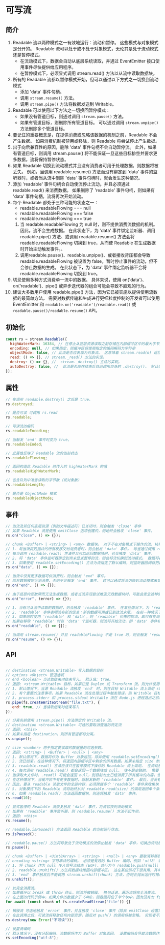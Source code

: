 # 可写流

## 简介
1. Readable 流以两种模式之一有效地运行：流动和暂停。 这些模式与对象模式是分开的。 Readable 流可以处于或不处于对象模式，无论其是处于流动模式还是暂停模式。
   * 在流动模式下，数据会自动从底层系统读取，并通过 EventEmitter 接口使用事件尽快提供给应用程序。
   * 在暂停模式下，必须显式调用 stream.read() 方法以从流中读取数据块。
2. 所有的 Readable 流都以暂停模式开始，但可以通过以下方式之一切换到流动模式
   * 添加 'data' 事件句柄。
   * 调用 `stream.resume()` 方法。
   * 调用 `stream.pipe()` 方法将数据发送到 Writable。
3. Readable 可以使用以下方法之一切换回暂停模式：
   * 如果没有管道目标，则通过调用 `stream.pause()` 方法。
   * 如果有管道目标，则删除所有管道目标。 可以通过调用 `stream.unpipe()` 方法删除多个管道目标。
4. 要记住的重要概念是，在提供消费或忽略该数据的机制之前，Readable 不会产生数据。 如果消费机制被禁用或移除，则 Readable 将尝试停止产生数据。
5. 出于向后兼容性的原因，删除 'data' 事件句柄不会自动暂停流。 此外，如果有管道目标，则调用 stream.pause() 将不能保证一旦这些目标排空并要求更多数据，流将保持暂停状态。
6. 如果 Readable 切换到流动模式并且没有消费者可用于处理数据，则数据将被丢失。 例如，当调用 readable.resume() 方法而没有绑定到 'data' 事件的监听器时，或者当从流中删除 'data' 事件句柄时，就会发生这种情况。
7. 添加 'readable' 事件句柄会自动使流停止流动，并且必须通过 readable.read() 来消费数据。 如果删除了 'readable' 事件句柄，则如果有 'data' 事件句柄，流将再次开始流动。
8. 每个 Readable 都处于三种可能的状态之一：
   * readable.readableFlowing === null 
   * readable.readableFlowing === false 
   * readable.readableFlowing === true
   1. 当 readable.readableFlowing 为 null 时，则不提供消费流数据的机制。 因此，流不会生成数据。 
   在此状态下，为 'data' 事件绑定监听器、调用 readable.pipe() 方法、或调用 readable.resume() 方法会将 readable.readableFlowing 切换到 true，从而使 Readable 在生成数据时开始主动触发事件。、
   2. 调用readable.pause()、readable.unpipe()、或者接收背压都会导致 readable.readableFlowing 被设置为 false，暂时停止事件的流动，但不会停止数据的生成。 
   在此状态下，为 'data' 事件绑定监听器不会将 readable.readableFlowing 切换到 true。
9. 切忌使用多种方式消费单一流中的数据。 具体来说，使用 on('data')、on('readable')、pipe() 或异步迭代器的组合可能会导致不直观的行为。
10. 建议大多数用户使用 readable.pipe() 方法，因为它已被实施以提供使用流数据的最简单方法。 
    需要对数据传输和生成进行更细粒度控制的开发者可以使用 EventEmitter 和 `readable.on('readable')/readable.read()` 或 `readable.pause()/readable.resume()` API。
## 初始化
```js
const rs = stream.Readable({
  highWaterMark: 16384, // 在停止从底层资源读取之前存储在内部缓冲区中的最大字节数
  encoding: null, // 如果指定，则缓冲区将使用指定的编码解码为字符串
  objectMode: false, // 此流是否应表现为对象流。 这意味着 stream.read(n) 返回单个值而不是大小为 n 的 Buffer
  read: () => {}, // stream._read() 方法的实现。
  destroy: () => {}, //  stream._destroy() 方法的实现。
  autoDestroy: false, //  此流是否应在结束后自动调用自身的 .destroy()。 默认值: false。
});
```

## 属性
```js
// 在调用 readable.destroy() 之后是 true。
rs.destroyed;

// 是否可读 可调用 rs.read
rs.readable;

// 可读流的编码
rs.readableEncoding;

// 当触发 'end' 事件时变为 true。
rs.readableEnded;

// 此属性反映了 Readable 流的当前状态
rs.readableFlowing;

// 返回构造此 Readable 时传入的 highWaterMark 的值
rs.readableHighWaterMark;

// 包含队列中准备读取的字节数（或对象数）
rs.readableLength;

// 是否是 ObjectMode 模式
rs.readableObjectMode;
```

## 事件
```js
// 当流及其任何底层资源（例如文件描述符）已关闭时，则会触发 'close' 事件
// 如果 Readable 流是使用 emitClose 选项创建的，则始终会触发 'close' 事件。
rs.on("close", () => {});

// chunk <Buffer> | <string> | <any> 数据块。 对于不在对象模式下操作的流，块将是字符串或 Buffer。 对于处于对象模式的流，块可以是除 null 之外的任何 JavaScript 值。
// 1. 每当流将数据块的所有权移交给消费者时，则会触发 'data' 事件。 每当通过调用 readable.pipe()、readable.resume()、或通过将监听器回调绑定到 'data' 事件而将流切换到流动模式时，就会发生这种情况。
// 每当调用 readable.read() 方法并且可以返回数据块时，也会触发 'data' 事件。
// 2. 将 'data' 事件监听器绑定到尚未显式暂停的流，则会将流切换到流动模式。 数据将在可用时立即传入
// 3. 如果使用 readable.setEncoding() 方法为流指定了默认编码，则监听器回调将把数据块作为字符串传入；否则数据将作为 Buffer 传入。
rs.on("data", () => {});

// 当流中没有更多数据可供消费时，则会触发 'end' 事件。
// 除非数据被完全地消费，否则不会触发 'end' 事件。 这可以通过将流切换到流动模式来实现，或者通过重复调用 stream.read() 直到所有数据都被消费完。
rs.on("end", () => {});

// 由于底层内部故障而无法生成数据，或者当流实现尝试推送无效数据块时，可能会发生这种情况
rs.on("error", (error) => {});

// 1. 当有可从流中读取的数据时，则会触发 'readable' 事件。 在某些情况下，为 'readable' 事件绑定监听器会导致一些数据被读入内部缓冲区。
// 2. 'readable' 事件表明流有新的信息：新的数据可用或已到达流末尾。 在前一种情况下，stream.read() 将返回可用的数据。 在后一种情况下，stream.read() 将返回 null
// 3. 如果同时使用 'readable' 和 'data'，则 'readable' 优先控制流，即只有在调用 stream.read() 时才会触发 'data'。readableFlowing 属性将变为 false。
// 如果在移除 'readable' 时有 'data' 个监听器，则流将开始流动，即 'data' 事件将在不调用 .resume() 的情况下触发。
rs.on("readable", () => {});

// 当调用 stream.resume() 并且 readableFlowing 不是 true 时，则会触发 'resume' 事件
rs.on("resume", () => {});
```

## API
```js

// destination <stream.Writable> 写入数据的目标
// options <Object> 管道选项
// end <boolean> 当读取结束时结束写入。 默认值: true。
// 返回: <stream.Writable> 目标，如果它是 Duplex 或 Transform 流，则允许使用管道链
// 1. 默认情况下，当源 Readable 流触发 'end' 时，则在目标 Writable 流上调用 stream.end()，因此目标不再可写。 要禁用此默认行为，可以将 end 选项作为 false 传入，从而使目标流保持打开状态：
// 2. 有个重要的注意事项，如果 Readable 流在处理过程中触发错误，则 Writable 目标不会自动关闭。 如果发生错误，则需要手动关闭每个流以防止内存泄漏。
// 3. process.stderr 和 process.stdout Writable 流在 Node.js 进程退出之前永远不会关闭，无论指定的选项如何。
rs.pipe(fs.createWriteStream("file.txt"), {
   end: true, // 当读取结束时结束写入
});

// 分离先前使用 stream.pipe() 方法绑定的 Writable 流。
// destination <stream.Writable> 可选的要取消管道的特定流
// 返回: <this>
// 如果未指定 destination，则所有管道都将分离。
rs.unpipe();

// size <number> 用于指定要读取的数据量的可选参数。
// 返回: <string> | <Buffer> | <null> | <any>
// 1. 默认情况下，数据将作为 Buffer 对象返回，除非使用 readable.setEncoding() 方法指定了编码、或者流是在对象模式下操作。
// 2. 流已结束，在这种情况下，将返回内部缓冲区中剩余的所有数据。如果未指定 size 参数，则将返回内部缓冲区中包含的所有数据。
// 3. readable.read() 方法应该只在暂停模式下操作的 Readable 流上调用。 在流动模式下，会自动调用 readable.read()，直到内部缓冲区完全排空。
// 4. 每次调用 readable.read() 都会返回一个数据块或 null。 块不是串联的。 需要 while 循环来消费当前缓冲区中的所有数据。
// 当读取大文件时，.read() 可能会返回 null，到目前为止已经消费了所有缓冲的内容，但是还有更多的数据尚未缓冲。
// 在这种情况下，当缓冲区中有更多数据时，将触发新的 'readable' 事件。 最后，当没有更多数据时，则将触发 'end' 事件。
// 因此，要从 readable 读取文件的全部内容，必须跨越多个 'readable' 事件来收集块
// 5. 对象模式下的 Readable 流将始终从对 readable.read(size) 的调用返回单个条目，而不管 size 参数的值如何。
// 6. 如果 readable.read() 方法返回数据块，则还将触发 'data' 事件。
rs.read(10);

// 显式暂停的 Readable 流恢复触发 'data' 事件，将流切换到流动模式
// 如果有 'readable' 事件监听器，则 readable.resume() 方法不起作用。
// 返回: <this>
rs.resume();

// readable.isPaused() 方法返回 Readable 的当前运行状态。
rs.isPaused();

// readable.pause() 方法将导致处于流动模式的流停止触发 'data' 事件，切换出流动模式。 任何可用的数据都将保留在内部缓冲区中。
rs.pause();

// chunk <Buffer> | <Uint8Array> | <string> | <null> | <any> 要取消转移到读取队列的数据块。 对于不在对象模式下操作的流，chunk 必须是字符串、Buffer、Uint8Array、或 null。 对于对象模式的流，chunk 可以是任何 JavaScript 值。
// encoding <string> 字符串块的编码。 必须是有效的 Buffer 编码，例如 'utf8' 或 'ascii'。
// 1. 将 chunk 作为 null 传入信号流结束 (EOF)，其行为与 readable.push(null) 相同，之后无法写入更多数据。 EOF 信号放在缓冲区的末尾，任何缓冲的数据仍将被刷新。
// 2. readable.unshift() 方法将数据块推回内部缓冲区。 这在某些情况下很有用，其中流被代码消费，需要"取消消耗"它已经从源中提取的一定数量的数据，以便数据可以传给其他方。
// 3. 'end' 事件触发后不能调用 stream.unshift(chunk) 方法，否则会抛出运行时错误。
rs.unshift();

// 以完全消费流。
// 如果循环以 break 或 throw 终止，则流将被销毁。 换句话说，遍历流将完全消费流。 流将以大小等于 highWaterMark 选项的块读取。
// 在上面的代码示例中，如果文件的数据少于 64KB，则数据将位于单个块中，因为没有为 fs.createReadStream() 提供 highWaterMark 选项。
for await (const chunk of fs.createReadStream('file')) {}

// 销毁流 可选地触发 'error' 事件，并且触发 'close' 事件（除非 emitClose 设置为 false）。
// 在此调用之后，可读流将释放任何内部资源，随后对 push() 的调用将被忽略。 实现者不应覆盖此方法，而应实现 readable._destroy()。
rs.destroy(new Error("不可读"));

// 设置流编码
// 默认情况下，没有分配编码，流数据将作为 Buffer 对象返回。 设置编码会导致流数据作为指定编码的字符串而不是 Buffer 对象返回。
rs.setEncoding("utf-8");
```
